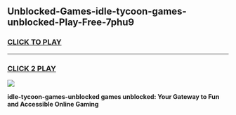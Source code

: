 
## Unblocked-Games-idle-tycoon-games-unblocked-Play-Free-7phu9
<h3>
<a href="https://premium76.site?title=idle-tycoon-games-unblocked&ref=17A">CLICK TO PLAY</a></h3>
<hr>

<h3>
<a href="https://premium76.site?title=idle-tycoon-games-unblocked&ref=17A">CLICK 2 PLAY</a>
  
</h3>

<a href="https://premium76.site?title=idle-tycoon-games-unblocked&ref=17A"><img src="https://clearcache.store/games.png"></a>


**idle-tycoon-games-unblocked games unblocked: Your Gateway to Fun and Accessible Online Gaming**
